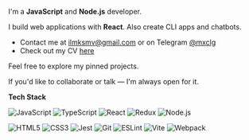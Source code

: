 I'm a **JavaScript** and **Node.js** developer.

I build web applications with **React**. Also create CLI apps and chatbots.

* Contact me at [ilmksmv@gmail.com](mailto:ilmksmv@gmail.com) or on Telegram [@mxclg](https://t.me/mxclg)  
* Check out my CV [here](https://cv.hexlet.io/ru/resumes/4128)

Feel free to explore my pinned projects.

If you'd like to collaborate or  talk — I'm always open for it.

**Tech Stack**

![JavaScript](https://img.shields.io/badge/JavaScript-F7DF1E?style=for-the-badge&logo=javascript&logoColor=000)
![TypeScript](https://img.shields.io/badge/TypeScript-3178C6?style=for-the-badge&logo=typescript&logoColor=fff)
![React](https://img.shields.io/badge/React-20232A?style=for-the-badge&logo=react&logoColor=61DAFB)
![Redux](https://img.shields.io/badge/Redux-593D88?style=for-the-badge&logo=redux&logoColor=fff)
![Node.js](https://img.shields.io/badge/Node.js-339933?style=for-the-badge&logo=nodedotjs&logoColor=fff)


![HTML5](https://img.shields.io/badge/HTML5-E34F26?style=for-the-badge&logo=html5&logoColor=fff)
![CSS3](https://img.shields.io/badge/CSS3-1572B6?style=for-the-badge&logo=css3&logoColor=fff)
![Jest](https://img.shields.io/badge/Jest-C21325?style=for-the-badge&logo=jest&logoColor=fff)
![Git](https://img.shields.io/badge/Git-F05032?style=for-the-badge&logo=git&logoColor=fff)
![ESLint](https://img.shields.io/badge/ESLint-4B32C3?style=for-the-badge&logo=eslint&logoColor=fff)
![Vite](https://img.shields.io/badge/Vite-646CFF?style=for-the-badge&logo=vite&logoColor=fff)
![Webpack](https://img.shields.io/badge/Webpack-8DD6F9?style=for-the-badge&logo=webpack&logoColor=000)

